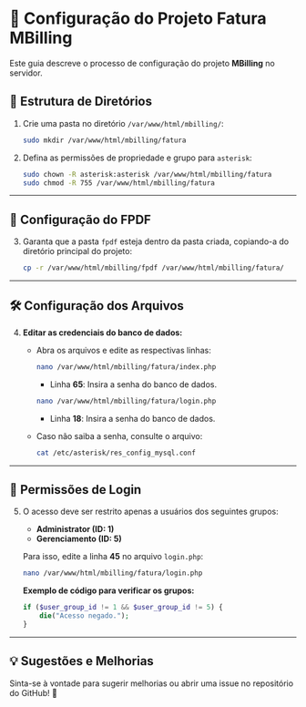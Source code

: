 # 📄 Configuração do Projeto Fatura MBilling

Este guia descreve o processo de configuração do projeto **MBilling** no servidor.

## 📁 Estrutura de Diretórios

1. Crie uma pasta no diretório `/var/www/html/mbilling/`:

   ```bash
   sudo mkdir /var/www/html/mbilling/fatura
   ```

2. Defina as permissões de propriedade e grupo para `asterisk`:

   ```bash
   sudo chown -R asterisk:asterisk /var/www/html/mbilling/fatura
   sudo chmod -R 755 /var/www/html/mbilling/fatura
   ```

---

## 📑 Configuração do FPDF

3. Garanta que a pasta `fpdf` esteja dentro da pasta criada, copiando-a do diretório principal do projeto:

   ```bash
   cp -r /var/www/html/mbilling/fpdf /var/www/html/mbilling/fatura/
   ```

---

## 🛠️ Configuração dos Arquivos

4. **Editar as credenciais do banco de dados:**

   - Abra os arquivos e edite as respectivas linhas:

     ```bash
     nano /var/www/html/mbilling/fatura/index.php
     ```

     - Linha **65**: Insira a senha do banco de dados.

     ```bash
     nano /var/www/html/mbilling/fatura/login.php
     ```

     - Linha **18**: Insira a senha do banco de dados.

   - Caso não saiba a senha, consulte o arquivo:

     ```bash
     cat /etc/asterisk/res_config_mysql.conf
     ```

---

## 🔑 Permissões de Login

5. O acesso deve ser restrito apenas a usuários dos seguintes grupos:

   - **Administrator (ID: 1)**  
   - **Gerenciamento (ID: 5)**

   Para isso, edite a linha **45** no arquivo `login.php`:

   ```bash
   nano /var/www/html/mbilling/fatura/login.php
   ```

   **Exemplo de código para verificar os grupos:**

   ```php
   if ($user_group_id != 1 && $user_group_id != 5) {
       die("Acesso negado.");
   }
   ```

---

## 💡 Sugestões e Melhorias

Sinta-se à vontade para sugerir melhorias ou abrir uma issue no repositório do GitHub! 🚀

